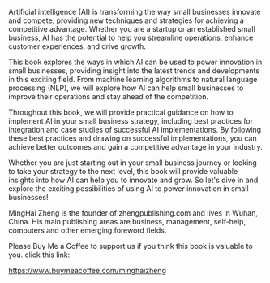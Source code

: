 
Artificial intelligence (AI) is transforming the way small businesses innovate and compete, providing new techniques and strategies for achieving a competitive advantage. Whether you are a startup or an established small business, AI has the potential to help you streamline operations, enhance customer experiences, and drive growth.

This book explores the ways in which AI can be used to power innovation in small businesses, providing insight into the latest trends and developments in this exciting field. From machine learning algorithms to natural language processing (NLP), we will explore how AI can help small businesses to improve their operations and stay ahead of the competition.

Throughout this book, we will provide practical guidance on how to implement AI in your small business strategy, including best practices for integration and case studies of successful AI implementations. By following these best practices and drawing on successful implementations, you can achieve better outcomes and gain a competitive advantage in your industry.

Whether you are just starting out in your small business journey or looking to take your strategy to the next level, this book will provide valuable insights into how AI can help you to innovate and grow. So let's dive in and explore the exciting possibilities of using AI to power innovation in small businesses!

MingHai Zheng is the founder of zhengpublishing.com and lives in Wuhan, China. His main publishing areas are business, management, self-help, computers and other emerging foreword fields.

Please Buy Me a Coffee to support us if you think this book is valuable to you. click this link:

https://www.buymeacoffee.com/minghaizheng

